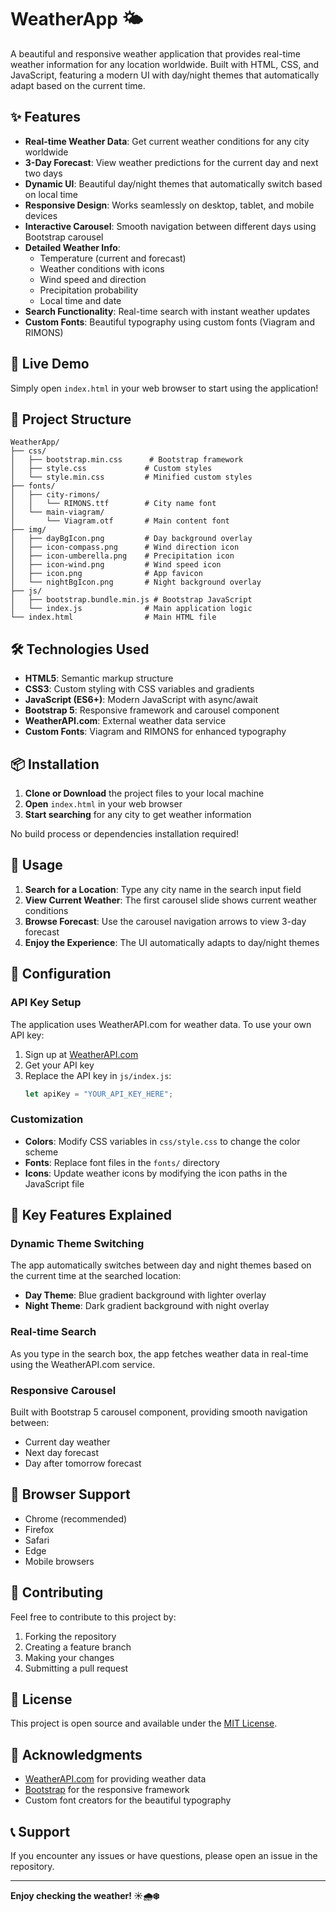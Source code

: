 # WeatherApp 🌤️

A beautiful and responsive weather application that provides real-time weather information for any location worldwide. Built with HTML, CSS, and JavaScript, featuring a modern UI with day/night themes that automatically adapt based on the current time.

## ✨ Features

- **Real-time Weather Data**: Get current weather conditions for any city worldwide
- **3-Day Forecast**: View weather predictions for the current day and next two days
- **Dynamic UI**: Beautiful day/night themes that automatically switch based on local time
- **Responsive Design**: Works seamlessly on desktop, tablet, and mobile devices
- **Interactive Carousel**: Smooth navigation between different days using Bootstrap carousel
- **Detailed Weather Info**: 
  - Temperature (current and forecast)
  - Weather conditions with icons
  - Wind speed and direction
  - Precipitation probability
  - Local time and date
- **Search Functionality**: Real-time search with instant weather updates
- **Custom Fonts**: Beautiful typography using custom fonts (Viagram and RIMONS)

## 🚀 Live Demo

Simply open `index.html` in your web browser to start using the application!

## 📁 Project Structure

```
WeatherApp/
├── css/
│   ├── bootstrap.min.css      # Bootstrap framework
│   ├── style.css             # Custom styles
│   └── style.min.css         # Minified custom styles
├── fonts/
│   ├── city-rimons/
│   │   └── RIMONS.ttf        # City name font
│   └── main-viagram/
│       └── Viagram.otf       # Main content font
├── img/
│   ├── dayBgIcon.png         # Day background overlay
│   ├── icon-compass.png      # Wind direction icon
│   ├── icon-umberella.png    # Precipitation icon
│   ├── icon-wind.png         # Wind speed icon
│   ├── icon.png              # App favicon
│   └── nightBgIcon.png       # Night background overlay
├── js/
│   ├── bootstrap.bundle.min.js # Bootstrap JavaScript
│   └── index.js              # Main application logic
└── index.html                # Main HTML file
```

## 🛠️ Technologies Used

- **HTML5**: Semantic markup structure
- **CSS3**: Custom styling with CSS variables and gradients
- **JavaScript (ES6+)**: Modern JavaScript with async/await
- **Bootstrap 5**: Responsive framework and carousel component
- **WeatherAPI.com**: External weather data service
- **Custom Fonts**: Viagram and RIMONS for enhanced typography

## 📦 Installation

1. **Clone or Download** the project files to your local machine
2. **Open** `index.html` in your web browser
3. **Start searching** for any city to get weather information

No build process or dependencies installation required!

## 🎯 Usage

1. **Search for a Location**: Type any city name in the search input field
2. **View Current Weather**: The first carousel slide shows current weather conditions
3. **Browse Forecast**: Use the carousel navigation arrows to view 3-day forecast
4. **Enjoy the Experience**: The UI automatically adapts to day/night themes

## 🔧 Configuration

### API Key Setup

The application uses WeatherAPI.com for weather data. To use your own API key:

1. Sign up at [WeatherAPI.com](https://www.weatherapi.com/)
2. Get your API key
3. Replace the API key in `js/index.js`:
   ```javascript
   let apiKey = "YOUR_API_KEY_HERE";
   ```

### Customization

- **Colors**: Modify CSS variables in `css/style.css` to change the color scheme
- **Fonts**: Replace font files in the `fonts/` directory
- **Icons**: Update weather icons by modifying the icon paths in the JavaScript file

## 🌟 Key Features Explained

### Dynamic Theme Switching
The app automatically switches between day and night themes based on the current time at the searched location:
- **Day Theme**: Blue gradient background with lighter overlay
- **Night Theme**: Dark gradient background with night overlay

### Real-time Search
As you type in the search box, the app fetches weather data in real-time using the WeatherAPI.com service.

### Responsive Carousel
Built with Bootstrap 5 carousel component, providing smooth navigation between:
- Current day weather
- Next day forecast
- Day after tomorrow forecast

## 📱 Browser Support

- Chrome (recommended)
- Firefox
- Safari
- Edge
- Mobile browsers

## 🤝 Contributing

Feel free to contribute to this project by:
1. Forking the repository
2. Creating a feature branch
3. Making your changes
4. Submitting a pull request

## 📄 License

This project is open source and available under the [MIT License](LICENSE).

## 🙏 Acknowledgments

- [WeatherAPI.com](https://www.weatherapi.com/) for providing weather data
- [Bootstrap](https://getbootstrap.com/) for the responsive framework
- Custom font creators for the beautiful typography

## 📞 Support

If you encounter any issues or have questions, please open an issue in the repository.

---

**Enjoy checking the weather! ☀️🌧️❄️** 